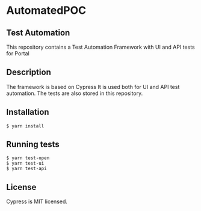 # AutomatedPOC

## Test Automation
This repository contains a Test Automation Framework with UI and API tests for Portal

## Description
The framework is based on Cypress
It is used both for UI and API test automation. The tests are also stored in this repository.

## Installation
```
$ yarn install
```

## Running tests
```
$ yarn test-open
$ yarn test-ui
$ yarn test-api
```
## License
Cypress is MIT licensed.

